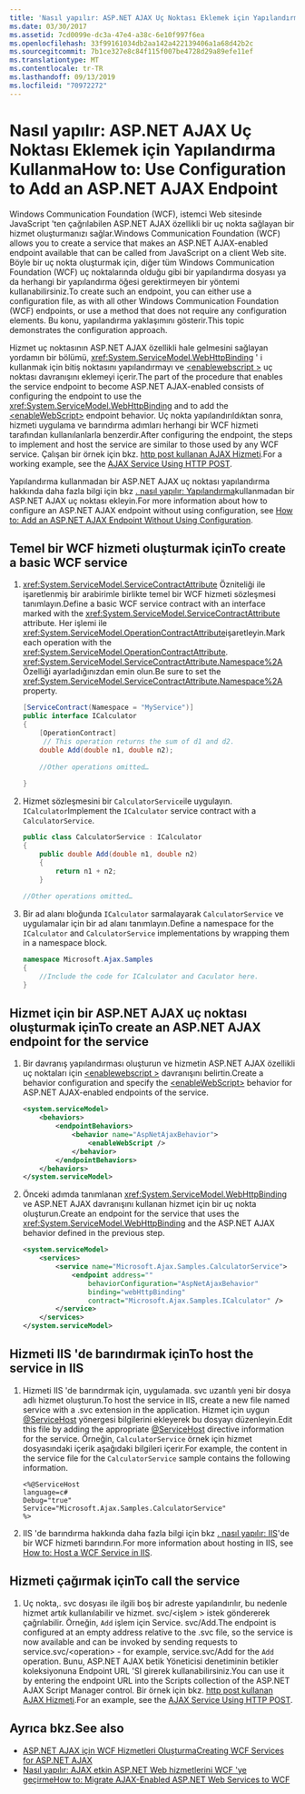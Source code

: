 ```yaml
---
title: 'Nasıl yapılır: ASP.NET AJAX Uç Noktası Eklemek için Yapılandırma Kullanma'
ms.date: 03/30/2017
ms.assetid: 7cd0099e-dc3a-47e4-a38c-6e10f997f6ea
ms.openlocfilehash: 33f99161034db2aa142a422139406a1a68d42b2c
ms.sourcegitcommit: 7b1ce327e8c84f115f007be4728d29a89efe11ef
ms.translationtype: MT
ms.contentlocale: tr-TR
ms.lasthandoff: 09/13/2019
ms.locfileid: "70972272"
---
```

# <a name="how-to-use-configuration-to-add-an-aspnet-ajax-endpoint"></a><span data-ttu-id="67f4d-102">Nasıl yapılır: ASP.NET AJAX Uç Noktası Eklemek için Yapılandırma Kullanma</span><span class="sxs-lookup"><span data-stu-id="67f4d-102">How to: Use Configuration to Add an ASP.NET AJAX Endpoint</span></span>
<span data-ttu-id="67f4d-103">Windows Communication Foundation (WCF), istemci Web sitesinde JavaScript 'ten çağrılabilen ASP.NET AJAX özellikli bir uç nokta sağlayan bir hizmet oluşturmanızı sağlar.</span><span class="sxs-lookup"><span data-stu-id="67f4d-103">Windows Communication Foundation (WCF) allows you to create a service that makes an ASP.NET AJAX-enabled endpoint available that can be called from JavaScript on a client Web site.</span></span> <span data-ttu-id="67f4d-104">Böyle bir uç nokta oluşturmak için, diğer tüm Windows Communication Foundation (WCF) uç noktalarında olduğu gibi bir yapılandırma dosyası ya da herhangi bir yapılandırma öğesi gerektirmeyen bir yöntemi kullanabilirsiniz.</span><span class="sxs-lookup"><span data-stu-id="67f4d-104">To create such an endpoint, you can either use a configuration file, as with all other Windows Communication Foundation (WCF) endpoints, or use a method that does not require any configuration elements.</span></span> <span data-ttu-id="67f4d-105">Bu konu, yapılandırma yaklaşımını gösterir.</span><span class="sxs-lookup"><span data-stu-id="67f4d-105">This topic demonstrates the configuration approach.</span></span>  
  
 <span data-ttu-id="67f4d-106">Hizmet uç noktasının ASP.NET AJAX özellikli hale gelmesini sağlayan yordamın bir bölümü, <xref:System.ServiceModel.WebHttpBinding> ' i kullanmak için bitiş noktasını yapılandırmayı ve [ \<enablewebscript >](../../../../docs/framework/configure-apps/file-schema/wcf/enablewebscript.md) uç noktası davranışını eklemeyi içerir.</span><span class="sxs-lookup"><span data-stu-id="67f4d-106">The part of the procedure that enables the service endpoint to become ASP.NET AJAX-enabled consists of configuring the endpoint to use the <xref:System.ServiceModel.WebHttpBinding> and to add the [\<enableWebScript>](../../../../docs/framework/configure-apps/file-schema/wcf/enablewebscript.md) endpoint behavior.</span></span> <span data-ttu-id="67f4d-107">Uç nokta yapılandırıldıktan sonra, hizmeti uygulama ve barındırma adımları herhangi bir WCF hizmeti tarafından kullanılanlarla benzerdir.</span><span class="sxs-lookup"><span data-stu-id="67f4d-107">After configuring the endpoint, the steps to implement and host the service are similar to those used by any WCF service.</span></span> <span data-ttu-id="67f4d-108">Çalışan bir örnek için bkz. [http post kullanan AJAX Hizmeti](../../../../docs/framework/wcf/samples/ajax-service-using-http-post.md).</span><span class="sxs-lookup"><span data-stu-id="67f4d-108">For a working example, see the [AJAX Service Using HTTP POST](../../../../docs/framework/wcf/samples/ajax-service-using-http-post.md).</span></span>  
  
 <span data-ttu-id="67f4d-109">Yapılandırma kullanmadan bir ASP.NET AJAX uç noktası yapılandırma hakkında daha fazla bilgi için bkz [. nasıl yapılır: Yapılandırma](../../../../docs/framework/wcf/feature-details/how-to-add-an-aspnet-ajax-endpoint-without-using-configuration.md)kullanmadan bir ASP.NET AJAX uç noktası ekleyin.</span><span class="sxs-lookup"><span data-stu-id="67f4d-109">For more information about how to configure an ASP.NET AJAX endpoint without using configuration, see [How to: Add an ASP.NET AJAX Endpoint Without Using Configuration](../../../../docs/framework/wcf/feature-details/how-to-add-an-aspnet-ajax-endpoint-without-using-configuration.md).</span></span>  
  
## <a name="to-create-a-basic-wcf-service"></a><span data-ttu-id="67f4d-110">Temel bir WCF hizmeti oluşturmak için</span><span class="sxs-lookup"><span data-stu-id="67f4d-110">To create a basic WCF service</span></span>  
  
1. <span data-ttu-id="67f4d-111"><xref:System.ServiceModel.ServiceContractAttribute> Özniteliği ile işaretlenmiş bir arabirimle birlikte temel bir WCF hizmeti sözleşmesi tanımlayın.</span><span class="sxs-lookup"><span data-stu-id="67f4d-111">Define a basic WCF service contract with an interface marked with the <xref:System.ServiceModel.ServiceContractAttribute> attribute.</span></span> <span data-ttu-id="67f4d-112">Her işlemi ile <xref:System.ServiceModel.OperationContractAttribute>işaretleyin.</span><span class="sxs-lookup"><span data-stu-id="67f4d-112">Mark each operation with the <xref:System.ServiceModel.OperationContractAttribute>.</span></span> <span data-ttu-id="67f4d-113"><xref:System.ServiceModel.ServiceContractAttribute.Namespace%2A> Özelliği ayarladığınızdan emin olun.</span><span class="sxs-lookup"><span data-stu-id="67f4d-113">Be sure to set the <xref:System.ServiceModel.ServiceContractAttribute.Namespace%2A> property.</span></span>  
  
    ```csharp
    [ServiceContract(Namespace = "MyService")]  
    public interface ICalculator  
    {  
        [OperationContract]  
         // This operation returns the sum of d1 and d2.  
        double Add(double n1, double n2);  
  
        //Other operations omitted…  
  
    }  
    ```  
  
2. <span data-ttu-id="67f4d-114">Hizmet sözleşmesini bir `CalculatorService`ile uygulayın. `ICalculator`</span><span class="sxs-lookup"><span data-stu-id="67f4d-114">Implement the `ICalculator` service contract with a `CalculatorService`.</span></span>  
  
    ```csharp
    public class CalculatorService : ICalculator  
    {  
        public double Add(double n1, double n2)  
        {  
            return n1 + n2;  
        }  
  
    //Other operations omitted…  
    ```  
  
3. <span data-ttu-id="67f4d-115">Bir ad alanı bloğunda `ICalculator` sarmalayarak `CalculatorService` ve uygulamalar için bir ad alanı tanımlayın.</span><span class="sxs-lookup"><span data-stu-id="67f4d-115">Define a namespace for the `ICalculator` and `CalculatorService` implementations by wrapping them in a namespace block.</span></span>  
  
    ```csharp
    namespace Microsoft.Ajax.Samples  
    {  
        //Include the code for ICalculator and Caculator here.  
    }  
    ```  
  
## <a name="to-create-an-aspnet-ajax-endpoint-for-the-service"></a><span data-ttu-id="67f4d-116">Hizmet için bir ASP.NET AJAX uç noktası oluşturmak için</span><span class="sxs-lookup"><span data-stu-id="67f4d-116">To create an ASP.NET AJAX endpoint for the service</span></span>  
  
1. <span data-ttu-id="67f4d-117">Bir davranış yapılandırması oluşturun ve hizmetin ASP.NET AJAX özellikli uç noktaları için [ \<enablewebscript >](../../../../docs/framework/configure-apps/file-schema/wcf/enablewebscript.md) davranışını belirtin.</span><span class="sxs-lookup"><span data-stu-id="67f4d-117">Create a behavior configuration and specify the [\<enableWebScript>](../../../../docs/framework/configure-apps/file-schema/wcf/enablewebscript.md) behavior for ASP.NET AJAX-enabled endpoints of the service.</span></span>  
  
    ```xml  
    <system.serviceModel>  
        <behaviors>  
            <endpointBehaviors>  
                <behavior name="AspNetAjaxBehavior">  
                    <enableWebScript />  
                </behavior>  
            </endpointBehaviors>  
        </behaviors>  
    </system.serviceModel>  
    ```  
  
2. <span data-ttu-id="67f4d-118">Önceki adımda tanımlanan <xref:System.ServiceModel.WebHttpBinding> ve ASP.NET AJAX davranışını kullanan hizmet için bir uç nokta oluşturun.</span><span class="sxs-lookup"><span data-stu-id="67f4d-118">Create an endpoint for the service that uses the <xref:System.ServiceModel.WebHttpBinding> and the ASP.NET AJAX behavior defined in the previous step.</span></span>  
  
    ```xml  
    <system.serviceModel>  
        <services>  
            <service name="Microsoft.Ajax.Samples.CalculatorService">  
                <endpoint address=""  
                    behaviorConfiguration="AspNetAjaxBehavior"   
                    binding="webHttpBinding"  
                    contract="Microsoft.Ajax.Samples.ICalculator" />  
            </service>  
        </services>  
    </system.serviceModel>   
    ```  
  
## <a name="to-host-the-service-in-iis"></a><span data-ttu-id="67f4d-119">Hizmeti IIS 'de barındırmak için</span><span class="sxs-lookup"><span data-stu-id="67f4d-119">To host the service in IIS</span></span>  
  
1. <span data-ttu-id="67f4d-120">Hizmeti IIS 'de barındırmak için, uygulamada. svc uzantılı yeni bir dosya adlı hizmet oluşturun.</span><span class="sxs-lookup"><span data-stu-id="67f4d-120">To host the service in IIS, create a new file named service with a .svc extension in the application.</span></span> <span data-ttu-id="67f4d-121">Hizmet için uygun [ \@ServiceHost](../../../../docs/framework/configure-apps/file-schema/wcf-directive/servicehost.md) yönergesi bilgilerini ekleyerek bu dosyayı düzenleyin.</span><span class="sxs-lookup"><span data-stu-id="67f4d-121">Edit this file by adding the appropriate [\@ServiceHost](../../../../docs/framework/configure-apps/file-schema/wcf-directive/servicehost.md) directive information for the service.</span></span> <span data-ttu-id="67f4d-122">Örneğin, `CalculatorService` örnek için hizmet dosyasındaki içerik aşağıdaki bilgileri içerir.</span><span class="sxs-lookup"><span data-stu-id="67f4d-122">For example, the content in the service file for the `CalculatorService` sample contains the following information.</span></span>  
  
    ```
    <%@ServiceHost   
    language=c#   
    Debug="true"   
    Service="Microsoft.Ajax.Samples.CalculatorService"  
    %>  
    ```  
  
2. <span data-ttu-id="67f4d-123">IIS 'de barındırma hakkında daha fazla bilgi için bkz [. nasıl yapılır: IIS](../../../../docs/framework/wcf/feature-details/how-to-host-a-wcf-service-in-iis.md)'de bir WCF hizmeti barındırın.</span><span class="sxs-lookup"><span data-stu-id="67f4d-123">For more information about hosting in IIS, see [How to: Host a WCF Service in IIS](../../../../docs/framework/wcf/feature-details/how-to-host-a-wcf-service-in-iis.md).</span></span>  
  
## <a name="to-call-the-service"></a><span data-ttu-id="67f4d-124">Hizmeti çağırmak için</span><span class="sxs-lookup"><span data-stu-id="67f4d-124">To call the service</span></span>  
  
1. <span data-ttu-id="67f4d-125">Uç nokta,. svc dosyası ile ilgili boş bir adreste yapılandırılır, bu nedenle hizmet artık kullanılabilir ve hizmet. svc/\<işlem > istek göndererek çağrılabilir. Örneğin, `Add` işlem için Service. svc/Add.</span><span class="sxs-lookup"><span data-stu-id="67f4d-125">The endpoint is configured at an empty address relative to the .svc file, so the service is now available and can be invoked by sending requests to service.svc/\<operation> - for example, service.svc/Add for the `Add` operation.</span></span> <span data-ttu-id="67f4d-126">Bunu, ASP.NET AJAX betik Yöneticisi denetiminin betikler koleksiyonuna Endpoint URL 'SI girerek kullanabilirsiniz.</span><span class="sxs-lookup"><span data-stu-id="67f4d-126">You can use it by entering the endpoint URL into the Scripts collection of the ASP.NET AJAX Script Manager control.</span></span> <span data-ttu-id="67f4d-127">Bir örnek için bkz. [http post kullanan AJAX Hizmeti](../../../../docs/framework/wcf/samples/ajax-service-using-http-post.md).</span><span class="sxs-lookup"><span data-stu-id="67f4d-127">For an example, see the [AJAX Service Using HTTP POST](../../../../docs/framework/wcf/samples/ajax-service-using-http-post.md).</span></span>  
  
## <a name="see-also"></a><span data-ttu-id="67f4d-128">Ayrıca bkz.</span><span class="sxs-lookup"><span data-stu-id="67f4d-128">See also</span></span>

- [<span data-ttu-id="67f4d-129">ASP.NET AJAX için WCF Hizmetleri Oluşturma</span><span class="sxs-lookup"><span data-stu-id="67f4d-129">Creating WCF Services for ASP.NET AJAX</span></span>](../../../../docs/framework/wcf/feature-details/creating-wcf-services-for-aspnet-ajax.md)
- [<span data-ttu-id="67f4d-130">Nasıl yapılır: AJAX etkin ASP.NET Web hizmetlerini WCF 'ye geçirme</span><span class="sxs-lookup"><span data-stu-id="67f4d-130">How to: Migrate AJAX-Enabled ASP.NET Web Services to WCF</span></span>](../../../../docs/framework/wcf/feature-details/how-to-migrate-ajax-enabled-aspnet-web-services-to-wcf.md)

